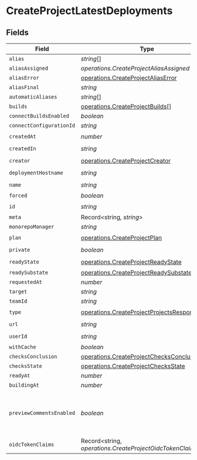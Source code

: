 # CreateProjectLatestDeployments


## Fields

| Field                                                                                                        | Type                                                                                                         | Required                                                                                                     | Description                                                                                                  | Example                                                                                                      |
| ------------------------------------------------------------------------------------------------------------ | ------------------------------------------------------------------------------------------------------------ | ------------------------------------------------------------------------------------------------------------ | ------------------------------------------------------------------------------------------------------------ | ------------------------------------------------------------------------------------------------------------ |
| `alias`                                                                                                      | *string*[]                                                                                                   | :heavy_minus_sign:                                                                                           | N/A                                                                                                          |                                                                                                              |
| `aliasAssigned`                                                                                              | *operations.CreateProjectAliasAssigned*                                                                      | :heavy_minus_sign:                                                                                           | N/A                                                                                                          |                                                                                                              |
| `aliasError`                                                                                                 | [operations.CreateProjectAliasError](../../models/operations/createprojectaliaserror.md)                     | :heavy_minus_sign:                                                                                           | N/A                                                                                                          |                                                                                                              |
| `aliasFinal`                                                                                                 | *string*                                                                                                     | :heavy_minus_sign:                                                                                           | N/A                                                                                                          |                                                                                                              |
| `automaticAliases`                                                                                           | *string*[]                                                                                                   | :heavy_minus_sign:                                                                                           | N/A                                                                                                          |                                                                                                              |
| `builds`                                                                                                     | [operations.CreateProjectBuilds](../../models/operations/createprojectbuilds.md)[]                           | :heavy_minus_sign:                                                                                           | N/A                                                                                                          |                                                                                                              |
| `connectBuildsEnabled`                                                                                       | *boolean*                                                                                                    | :heavy_minus_sign:                                                                                           | N/A                                                                                                          |                                                                                                              |
| `connectConfigurationId`                                                                                     | *string*                                                                                                     | :heavy_minus_sign:                                                                                           | N/A                                                                                                          |                                                                                                              |
| `createdAt`                                                                                                  | *number*                                                                                                     | :heavy_check_mark:                                                                                           | N/A                                                                                                          |                                                                                                              |
| `createdIn`                                                                                                  | *string*                                                                                                     | :heavy_check_mark:                                                                                           | N/A                                                                                                          |                                                                                                              |
| `creator`                                                                                                    | [operations.CreateProjectCreator](../../models/operations/createprojectcreator.md)                           | :heavy_check_mark:                                                                                           | N/A                                                                                                          |                                                                                                              |
| `deploymentHostname`                                                                                         | *string*                                                                                                     | :heavy_check_mark:                                                                                           | N/A                                                                                                          |                                                                                                              |
| `name`                                                                                                       | *string*                                                                                                     | :heavy_check_mark:                                                                                           | N/A                                                                                                          |                                                                                                              |
| `forced`                                                                                                     | *boolean*                                                                                                    | :heavy_minus_sign:                                                                                           | N/A                                                                                                          |                                                                                                              |
| `id`                                                                                                         | *string*                                                                                                     | :heavy_check_mark:                                                                                           | N/A                                                                                                          |                                                                                                              |
| `meta`                                                                                                       | Record<string, *string*>                                                                                     | :heavy_minus_sign:                                                                                           | N/A                                                                                                          |                                                                                                              |
| `monorepoManager`                                                                                            | *string*                                                                                                     | :heavy_minus_sign:                                                                                           | N/A                                                                                                          |                                                                                                              |
| `plan`                                                                                                       | [operations.CreateProjectPlan](../../models/operations/createprojectplan.md)                                 | :heavy_check_mark:                                                                                           | N/A                                                                                                          |                                                                                                              |
| `private`                                                                                                    | *boolean*                                                                                                    | :heavy_check_mark:                                                                                           | N/A                                                                                                          |                                                                                                              |
| `readyState`                                                                                                 | [operations.CreateProjectReadyState](../../models/operations/createprojectreadystate.md)                     | :heavy_check_mark:                                                                                           | N/A                                                                                                          |                                                                                                              |
| `readySubstate`                                                                                              | [operations.CreateProjectReadySubstate](../../models/operations/createprojectreadysubstate.md)               | :heavy_minus_sign:                                                                                           | N/A                                                                                                          |                                                                                                              |
| `requestedAt`                                                                                                | *number*                                                                                                     | :heavy_minus_sign:                                                                                           | N/A                                                                                                          |                                                                                                              |
| `target`                                                                                                     | *string*                                                                                                     | :heavy_minus_sign:                                                                                           | N/A                                                                                                          |                                                                                                              |
| `teamId`                                                                                                     | *string*                                                                                                     | :heavy_minus_sign:                                                                                           | N/A                                                                                                          |                                                                                                              |
| `type`                                                                                                       | [operations.CreateProjectProjectsResponseType](../../models/operations/createprojectprojectsresponsetype.md) | :heavy_check_mark:                                                                                           | N/A                                                                                                          |                                                                                                              |
| `url`                                                                                                        | *string*                                                                                                     | :heavy_check_mark:                                                                                           | N/A                                                                                                          |                                                                                                              |
| `userId`                                                                                                     | *string*                                                                                                     | :heavy_check_mark:                                                                                           | N/A                                                                                                          |                                                                                                              |
| `withCache`                                                                                                  | *boolean*                                                                                                    | :heavy_minus_sign:                                                                                           | N/A                                                                                                          |                                                                                                              |
| `checksConclusion`                                                                                           | [operations.CreateProjectChecksConclusion](../../models/operations/createprojectchecksconclusion.md)         | :heavy_minus_sign:                                                                                           | N/A                                                                                                          |                                                                                                              |
| `checksState`                                                                                                | [operations.CreateProjectChecksState](../../models/operations/createprojectchecksstate.md)                   | :heavy_minus_sign:                                                                                           | N/A                                                                                                          |                                                                                                              |
| `readyAt`                                                                                                    | *number*                                                                                                     | :heavy_minus_sign:                                                                                           | N/A                                                                                                          |                                                                                                              |
| `buildingAt`                                                                                                 | *number*                                                                                                     | :heavy_minus_sign:                                                                                           | N/A                                                                                                          |                                                                                                              |
| `previewCommentsEnabled`                                                                                     | *boolean*                                                                                                    | :heavy_minus_sign:                                                                                           | Whether or not preview comments are enabled for the deployment                                               | false                                                                                                        |
| `oidcTokenClaims`                                                                                            | Record<string, *operations.CreateProjectOidcTokenClaims*>                                                    | :heavy_minus_sign:                                                                                           | N/A                                                                                                          |                                                                                                              |